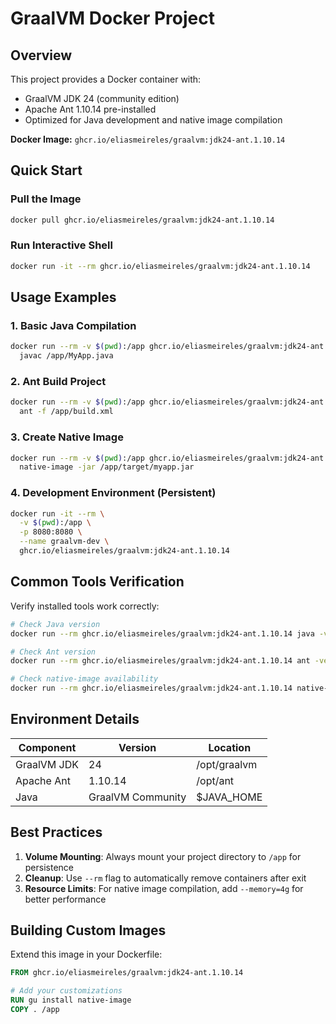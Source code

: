 # GraalVM Docker Project

## Overview

This project provides a Docker container with:

- GraalVM JDK 24 (community edition)
- Apache Ant 1.10.14 pre-installed
- Optimized for Java development and native image compilation

**Docker Image:** `ghcr.io/eliasmeireles/graalvm:jdk24-ant.1.10.14`

## Quick Start

### Pull the Image

```bash
docker pull ghcr.io/eliasmeireles/graalvm:jdk24-ant.1.10.14
```

### Run Interactive Shell

```bash
docker run -it --rm ghcr.io/eliasmeireles/graalvm:jdk24-ant.1.10.14
```

## Usage Examples

### 1. Basic Java Compilation

```bash
docker run --rm -v $(pwd):/app ghcr.io/eliasmeireles/graalvm:jdk24-ant.1.10.14 \
  javac /app/MyApp.java
```

### 2. Ant Build Project

```bash
docker run --rm -v $(pwd):/app ghcr.io/eliasmeireles/graalvm:jdk24-ant.1.10.14 \
  ant -f /app/build.xml
```

### 3. Create Native Image

```bash
docker run --rm -v $(pwd):/app ghcr.io/eliasmeireles/graalvm:jdk24-ant.1.10.14 \
  native-image -jar /app/target/myapp.jar
```

### 4. Development Environment (Persistent)

```bash
docker run -it --rm \
  -v $(pwd):/app \
  -p 8080:8080 \
  --name graalvm-dev \
  ghcr.io/eliasmeireles/graalvm:jdk24-ant.1.10.14
```

## Common Tools Verification

Verify installed tools work correctly:

```bash
# Check Java version
docker run --rm ghcr.io/eliasmeireles/graalvm:jdk24-ant.1.10.14 java -version

# Check Ant version
docker run --rm ghcr.io/eliasmeireles/graalvm:jdk24-ant.1.10.14 ant -version

# Check native-image availability
docker run --rm ghcr.io/eliasmeireles/graalvm:jdk24-ant.1.10.14 native-image --version
```

## Environment Details

| Component   | Version           | Location     |
|-------------|-------------------|--------------|
| GraalVM JDK | 24                | /opt/graalvm |
| Apache Ant  | 1.10.14           | /opt/ant     |
| Java        | GraalVM Community | $JAVA_HOME   |

## Best Practices

1. **Volume Mounting**: Always mount your project directory to `/app` for persistence
2. **Cleanup**: Use `--rm` flag to automatically remove containers after exit
3. **Resource Limits**: For native image compilation, add `--memory=4g` for better performance

## Building Custom Images

Extend this image in your Dockerfile:

```dockerfile
FROM ghcr.io/eliasmeireles/graalvm:jdk24-ant.1.10.14

# Add your customizations
RUN gu install native-image
COPY . /app
```
